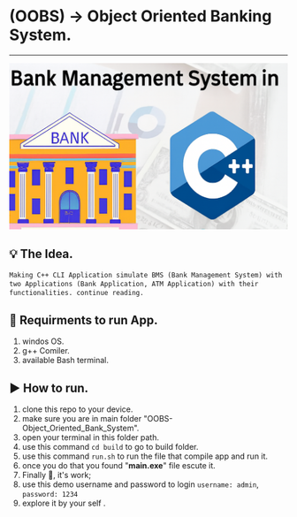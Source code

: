 # **(OOBS)** -> Object Oriented Banking System.

***
<img src="./doc/imgs/ProjectCover.png" alt="-> project cover, project logo">

## 💡 The Idea.
    Making C++ CLI Application simulate BMS (Bank Management System) with two Applications (Bank Application, ATM Application) with their functionalities. continue reading.

## 🔑 Requirments to run App.
1. windos OS.
2. g++ Comiler.
3. available Bash terminal.

## ▶ How to run.

1. clone this repo to your device.
2. make sure you are in main folder "OOBS-Object_Oriented_Bank_System".
3. open your terminal in this folder path.
4. use this command `cd build` to go to build folder.
5. use this command `run.sh` to run the file that compile app and run it.
6. once you do that you found "**main.exe**" file escute it.
7. Finally 🎉, it's work;
9. use this demo username and password to login `username: admin`, `password: 1234`
8. explore it by your self .

##

